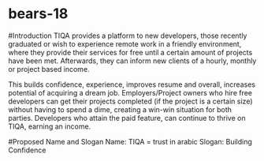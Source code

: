 # bears-18
#Introduction
TIQA provides a platform to new developers, those recently graduated or wish to experience remote work in a friendly environment, where they provide their services for free until a certain amount of projects have been met. Afterwards, they can inform new clients of a hourly, monthly or project based income. 

This builds confidence, experience, improves resume and overall, increases potential of acquiring a dream job. Employers/Project owners who hire free developers can get their projects completed (if the project is a certain size) without having to spend a dime, creating a win-win situation for both parties. Developers who attain the paid feature, can continue to thrive on TIQA, earning an income.


#Proposed Name and Slogan
Name: TIQA = trust in arabic
Slogan: Building Confidence
